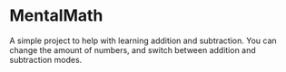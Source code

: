# MentalMath

A simple project to help with learning addition and subtraction. You can change the amount of numbers, and switch between addition and subtraction modes.
